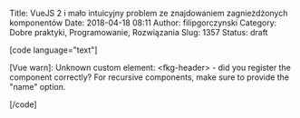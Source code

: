 Title: VueJS 2 i mało intuicyjny problem ze znajdowaniem zagnieżdżonych komponentów
Date: 2018-04-18 08:11
Author: filipgorczynski
Category: Dobre praktyki, Programowanie, Rozwiązania
Slug: 1357
Status: draft

\[code language="text"\]

\[Vue warn\]: Unknown custom element: \<fkg-header\> - did you register the component correctly? For recursive components, make sure to provide the "name" option.

\[/code\]

